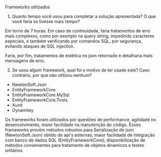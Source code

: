 ﻿Frameworks utilizados



1. Quanto tempo você usou para completar a solução apresentada? O que você faria se tivesse mais tempo?

Em torno de 7 horas. Em caso de continuidade, faria tratamentos de erro mais complexos, como
por exemplo na query string, impedindo caracteres especiais, e também verificando por comandos SQL,
por segurança, evitando ataques de SQL injection.

Faria, por fim, tratamentos de estética no json retornado e detalharia mais mensagens de erro.


2. Se usou algum framework, qual foi o motivo de ter usado este? Caso contrário, por que não utilizou nenhum?

- NewtonSoft.Json
- EntityFrameworkCore
- EntityFrameworkCore.MySql
- EntityFrameworkCore.Tools
- Xunit
- Dynamitey

Os frameworks foram utilizados por questões de performance, agilidade no desenvolvimento, maior facilidade 
na manutenção do código. Esses frameworks provém métodos robustos para Serialização de json (NewtonSoft.Json) obtido de api's externas; maior facilidade
de integração com banco de dados SQL (EntityFrameworkCore); disponibilização de métodos convenientes para 
tratamento de objetos dinamicos e testes unitários.